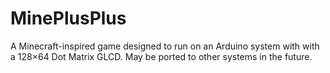 # MinePlusPlus
A Minecraft-inspired game designed to run on an Arduino system with with a 128×64 Dot Matrix GLCD. May be ported to other systems in the future.
